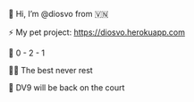 👋 Hi, I’m @diosvo from 🇻🇳

⚡ My pet project:  https://diosvo.herokuapp.com

🚀 0 - 2 - 1

👨‍💻 The best never rest

🏀 DV9 will be back on the court

<!---
diosvo/diosvo is a ✨ special ✨ repository because its `README.md` (this file) appears on your GitHub profile.
You can click the Preview link to take a look at your changes.
--->
